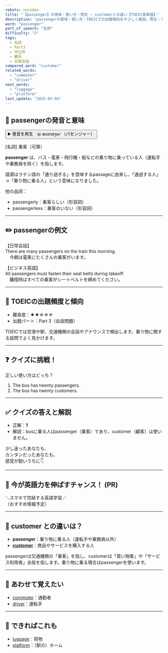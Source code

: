 ```yaml
---
robots: noindex
title: "【passenger】の意味・使い方・例文 ― customerとの違い【TOEIC英単語】"
description: "passengerの意味・使い方・TOEICでの出題傾向をやさしく解説。例文・クイズ付きでcustomerとの違いもわかりやすく学べます。"
word: "passenger"
part_of_speech: "名詞"
difficulty: "2"
tags:
  - 名詞
  - Part3
  - 中立的
  - 観光
  - 日常会話
compared_word: "customer"
related_words:
  - "commuter"
  - "driver"
next_words:
  - "luggage"
  - "platform"
last_update: "2025-05-04"
---
```


## 🔰 passengerの発音と意味

<button class="play-audio" onclick="playTTS('passenger')">
  <span class="play-audio-main">
    ▶️ 発音を再生　/pˈæsɪndʒɚ/
  </span>
  <span class="play-audio-sub">
    （パセンジャー）
  </span>
</button>

[名詞] 乗客（可算）

**passenger** は、バス・電車・飛行機・船などの乗り物に乗っている人（運転手や乗務員を除く）を指します。

語源はラテン語の「通り過ぎる」を意味するpassageに由来し、「通過する人」→「乗り物に乗る人」という意味になりました。

他の品詞：  
- passengerly：乗客らしい（形容詞）
- passengerless：乗客のいない（形容詞）

---

## ✏️ passengerの例文

【日常会話】  
There are many passengers on the train this morning.  
　今朝は電車にたくさんの乗客がいます。

【ビジネス英語】  
All passengers must fasten their seat belts during takeoff.  
　離陸時はすべての乗客がシートベルトを締めてください。

---

## 🎯 TOEICの出題頻度と傾向

- 難易度：★★☆☆☆
- 出題パート：Part 3（会話問題）

TOEICでは空港や駅、交通機関の会話やアナウンスで頻出します。乗り物に関する設問でよく見かけます。

---

## ❓ クイズに挑戦！

正しい使い方はどっち？

1. The bus has twenty passengers.  
2. The bus has twenty customers.

---

## ✅ クイズの答えと解説

- 正解：**1**
- 解説：busに乗る人はpassenger（乗客）であり、customer（顧客）は使いません。

少し迷ったあなたも、  
カンタンだったあなたも、  
感覚が鋭いうちに👇️

---

## 🚀 今が英語力を伸ばすチャンス！ (PR)

<div class="info-center">
＼スマホで完結する英語学習／<br>  
（おすすめ情報予定）
</div>

---

## 🤔  customer との違いは？

- **passenger**：乗り物に乗る人（運転手や乗務員以外）
- **[customer](/word/customer/)**：商品やサービスを購入する人

passengerは交通機関の「乗客」を指し、customerは「買い物客」や「サービス利用者」全般を指します。乗り物に乗る場合はpassengerを使います。

---

## 🧩 あわせて覚えたい

- [commuter](/word/commuter/)：通勤者
- [driver](/word/driver/)：運転手

---

## 📖 できればこれも

- [luggage](/word/luggage/)：荷物
- [platform](/word/platform/)：（駅の）ホーム

<!-- cvid: aid06_bid47 -->
